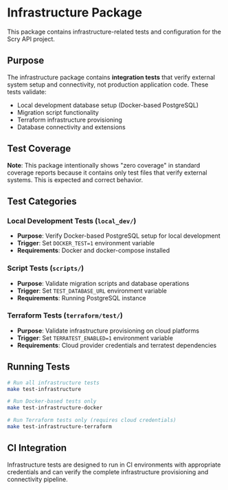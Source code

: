 # Infrastructure Package

This package contains infrastructure-related tests and configuration for the Scry API project.

## Purpose

The infrastructure package contains **integration tests** that verify external system setup and connectivity, not production application code. These tests validate:

- Local development database setup (Docker-based PostgreSQL)
- Migration script functionality
- Terraform infrastructure provisioning
- Database connectivity and extensions

## Test Coverage

**Note**: This package intentionally shows "zero coverage" in standard coverage reports because it contains only test files that verify external systems. This is expected and correct behavior.

## Test Categories

### Local Development Tests (`local_dev/`)
- **Purpose**: Verify Docker-based PostgreSQL setup for local development
- **Trigger**: Set `DOCKER_TEST=1` environment variable
- **Requirements**: Docker and docker-compose installed

### Script Tests (`scripts/`)
- **Purpose**: Validate migration scripts and database operations
- **Trigger**: Set `TEST_DATABASE_URL` environment variable
- **Requirements**: Running PostgreSQL instance

### Terraform Tests (`terraform/test/`)
- **Purpose**: Validate infrastructure provisioning on cloud platforms
- **Trigger**: Set `TERRATEST_ENABLED=1` environment variable
- **Requirements**: Cloud provider credentials and terratest dependencies

## Running Tests

```bash
# Run all infrastructure tests
make test-infrastructure

# Run Docker-based tests only
make test-infrastructure-docker

# Run Terraform tests only (requires cloud credentials)
make test-infrastructure-terraform
```

## CI Integration

Infrastructure tests are designed to run in CI environments with appropriate credentials and can verify the complete infrastructure provisioning and connectivity pipeline.
